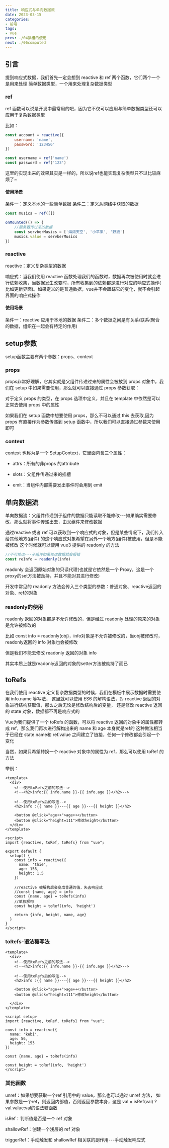 ```yaml
---
title: 响应式与单向数据流
date: 2023-03-15
categories:
- 前端
tags:
- vue
prev: ./04插槽的使用
next: ./06computed
---
```


## 引言

提到响应式数据，我们首先一定会想到 reactive 和 ref 两个函数，它们两个一个是用来处理
简单数据类型，一个用来处理复杂数据类型

### ref

ref 函数可以说是开发中最常用的吧，因为它不仅可以应用与简单数据类型还可以应用于复杂数据类型

比如：

```js
const account = reactive({
    username: 'name',
    password: '123456'
})

const username = ref('name')
const password = ref('123')
```

这里的实现出来的效果其实是一样的，所以说ref也能实现复杂类型只不过比较麻烦了~

#### 使用场景

条件一：定义本地的一些简单数据
条件二：定义从网络中获取的数据

```js
const musics = ref([])

onMounted(() => {
    //服务器传过来的数据
    const servberMusics = ['海阔天空', '小苹果', '野狼']
    musics.value = servberMusics
})
```

### reactive

reactive：定义复杂类型的数据

响应式：当我们使用 reactive
函数处理我们的函数时，数据再次被使用时就会进行依赖收集，当数据发生改变时，所有收集到的依赖都是进行对应的响应式操作(
比如更新界面)。如果定义的是普通数据，vue并不会跟踪它的变化，就不会引起界面的响应式操作

#### 使用场景

条件一：reactive 应用于本地的数据
条件二：多个数据之间是有关系/联系(聚合的数据，组织在一起会有特定的作用)

## setup参数

setup函数主要有两个参数：props、context

### props

props非常好理解，它其实就是父组件传递过来的属性会被放到 props 对象中，我们在 setup 中如果需要使用，那么就可以直接通过 props
参数获取：

对于定义 props 的类型，在 props 选项中定义，并且在 template 中依然是可以正常去使用 props 中的属性

如果我们在 setup 函数中想要使用 props，那么不可以通过 this 去获取,因为 props 有直接作为参数传递到 setup
函数中，所以我们可以直接通过参数来使用即可

### context

context 也称为是一个 SetupContext，它里面包含三个属性：

* attrs：所有的非props 的attribute

* slots：父组件传递过来的插槽

* emit：当组件内部需要发出事件时会用到 emit

## 单向数据流

单向数据流：父组件传递到子组件的数据只能读取不能修改---如果确实需要修改，那么就将事件传递出去，由父组件来修改数据

通过reactive 或者 ref 可以获取到一个响应式的对象，但是某些情况下，我们传入给其他地方(组件)
的这个响应式对象希望在另外一个地方(组件)被使用，但是不能被修改
这个时候就可以使用 vue3 提供的 readonly 的方法

```js
//不可修改---子组件如果修改数据就会报错
const reInfo = readonly(info)
```

readonly 会返回原始对象的只读代理(也就是它依然是一个 Proxy，这是一个 proxy的set方法被劫持，并且不能对其进行修改)

开发中常见的 readonly 方法会传入三个类型的参数：普通对象、reactive返回的对象、ref的对象

### readonly的使用

readonly 返回的对象都是不允许修改的，但是经过 readonly 处理的原来的对象是允许被修改的

比如 const info = readonly(obj)，info对象是不允许被修改的，当obj被修改时，readonly返回的 info 对象也会被修改

但是我们不能去修改 readonly 返回的对象 info

其实本质上就是readonly返回的对象的setter方法被劫持了而已

## toRefs

在我们使用 reactive 定义复杂数据类型的时候，我们在模板中展示数据时需要使用 info.name 等写法，
这里就可以使用 ES6 的解构语法，对 reactive 返回的对象进行结构获取值，那么之后无论是修改结构后的变量，
还是修改 reactive 返回的 state 对象，数据都不再是响应式的

Vue为我们提供了一个 toRefs 的函数，可以将 reactive 返回的对象中的属性都转成 ref，那么我们再次进行解构出来的 name 和 age 本身就是ref的
这种做法相当于已经在 state.name和 ref.value 之间建立了链接，任何一个修改都会引起一个变化

当然，如果只希望转换一个 reactive 对象中的属性为 ref，那么可以使用 toRef 的方法

举例：
```vue
<template>
  <div>
    <!--使用toRefs之前的写法-->
    <!--<h2>info:{{ info.name }}-{{ info.age }}</h2>-->

    <!--使用toRefs后的写法-->
    <h2>info :{{ name }}---{{ age }}---{{ height }}</h2>

    <button @click="age++">age++</button>
    <button @click="height=111">修改height</button>
  </div>
</template>

<script>
import {reactive, toRef, toRefs} from "vue";

export default {
  setup() {
    const info = reactive({
      name: 'thie',
      age: 156,
      height: 1.5
    })

    //reactive 被解构后会变成普通的值，失去响应式
    //const {name, age} = info
    const {name, age} = toRefs(info)
    //单独解构
    const height = toRef(info, 'height')
    
    return {info, height, name, age}
  }
}
</script>
```

### toRefs-语法糖写法

```vue
<template>
  <div>
    <!--使用toRefs之前的写法-->
    <!--<h2>info:{{ info.name }}-{{ info.age }}</h2>-->

    <!--使用toRefs后的写法-->
    <h2>info :{{ name }}---{{ age }}---{{ height }}</h2>

    <button @click="age++">age++</button>
    <button @click="height=111">修改height</button>

  </div>
</template>

<script setup>
import {reactive, toRef, toRefs} from "vue";

const info = reactive({
  name: 'kebi',
  age: 56,
  height: 153
})

const {name, age} = toRefs(info)

const height = toRef(info, 'height')
</script>

```

### 其他函数

unref：如果想要获取一个ref 引用中的 value，那么也可以通过 unref 方法，
如果参数是一个ref，则返回内部值，否则返回参数本身，这是 val = isRef(val) ? val.value:val的语法糖函数

isRef：判断值是否是一个 ref 对象

shallowRef：创建一个浅层的 ref 对象

triggerRef：手动触发和 shallowRef 相关联的副作用---手动触发响应式

<reward/>
